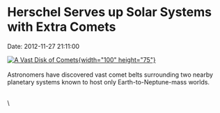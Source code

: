 Herschel Serves up Solar Systems with Extra Comets
==================================================

Date: 2012-11-27 21:11:00

[![A Vast Disk of
Comets](http://www.jpl.nasa.gov/images/herschel/20121127/pia16467-th.jpg){width="100"
height="75"}](http://www.jpl.nasa.gov/news/news.cfm?release=2012-371&rn=news.xml&rst=3599)\
\
Astronomers have discovered vast comet belts surrounding two nearby
planetary systems known to host only Earth-to-Neptune-mass worlds.

\
\
